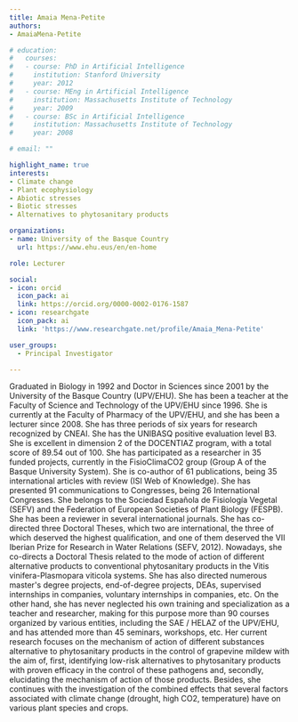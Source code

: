 ```yaml
---
title: Amaia Mena-Petite
authors:
- AmaiaMena-Petite

# education:
#   courses:
#   - course: PhD in Artificial Intelligence
#     institution: Stanford University
#     year: 2012
#   - course: MEng in Artificial Intelligence
#     institution: Massachusetts Institute of Technology
#     year: 2009
#   - course: BSc in Artificial Intelligence
#     institution: Massachusetts Institute of Technology
#     year: 2008

# email: ""

highlight_name: true
interests:
- Climate change
- Plant ecophysiology
- Abiotic stresses
- Biotic stresses
- Alternatives to phytosanitary products

organizations:
- name: University of the Basque Country
  url: https://www.ehu.eus/en/en-home

role: Lecturer

social:
- icon: orcid
  icon_pack: ai
  link: https://orcid.org/0000-0002-0176-1587
- icon: researchgate
  icon_pack: ai
  link: 'https://www.researchgate.net/profile/Amaia_Mena-Petite'

user_groups: 
  - Principal Investigator

---
```


Graduated in Biology in 1992 and Doctor in Sciences since 2001 by the University of the Basque Country (UPV/EHU). She has been a teacher at the Faculty of Science and Technology of the UPV/EHU since 1996. She is currently at the Faculty of Pharmacy of the UPV/EHU, and she has been a lecturer since 2008. She has three periods of six years for research recognized by CNEAI. She has the UNIBASQ positive evaluation level B3. She is excellent in dimension 2 of the DOCENTIAZ program, with a total score of 89.54 out of 100. She has participated as a researcher in 35 funded projects, currently in the FisioClimaCO2 group (Group A of the Basque University System). She is co-author of 61 publications, being 35 international articles with review (ISI Web of Knowledge). She has presented 91 communications to Congresses, being 26 International Congresses. She belongs to the Sociedad Española de Fisiología Vegetal (SEFV) and the Federation of European Societies of Plant Biology (FESPB). She has been a reviewer in several international journals. She has co-directed three Doctoral Theses, which two are international, the three of which deserved the highest qualification, and one of them deserved the VII Iberian Prize for Research in Water Relations (SEFV, 2012). Nowadays, she co-directs a Doctoral Thesis related to the mode of action of different alternative products to conventional phytosanitary products in the Vitis vinifera-Plasmopara viticola systems. She has also directed numerous master's degree projects, end-of-degree projects, DEAs, supervised internships in companies, voluntary internships in companies, etc. On the other hand, she has never neglected his own training and specialization as a teacher and researcher, making for this purpose more than 90 courses organized by various entities, including the SAE / HELAZ of the UPV/EHU, and has attended more than 45 seminars, workshops, etc. Her current research focuses on the mechanism of action of different substances alternative to phytosanitary products in the control of grapevine mildew with the aim of, first, identifying low-risk alternatives to phytosanitary products with proven efficacy in the control of these pathogens and, secondly, elucidating the mechanism of action of those products. Besides, she continues with the investigation of the combined effects that several factors associated with climate change (drought, high CO2, temperature) have on various plant species and crops.
